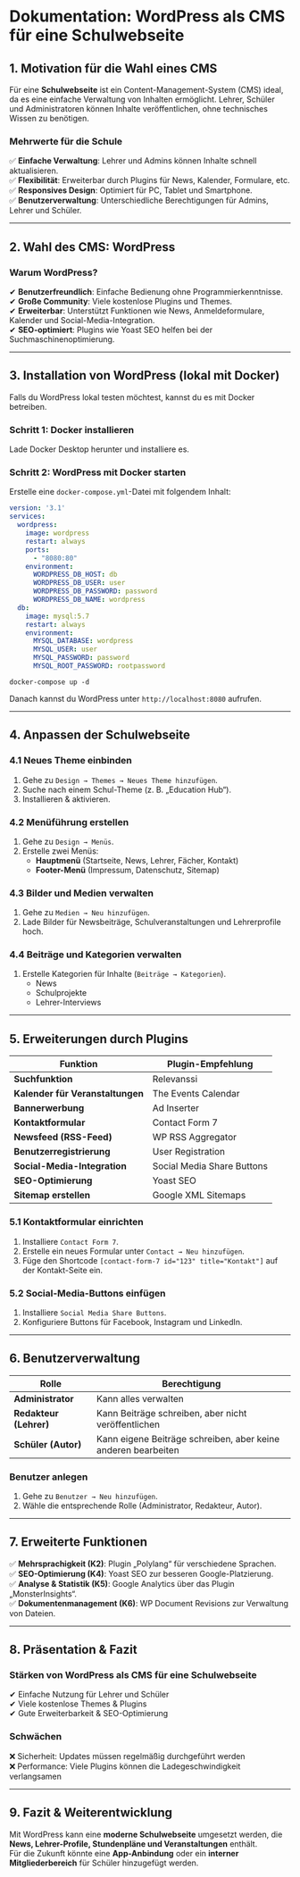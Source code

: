 # **Dokumentation: WordPress als CMS für eine Schulwebseite**

## **1. Motivation für die Wahl eines CMS**

Für eine **Schulwebseite** ist ein Content-Management-System (CMS) ideal, da es eine einfache Verwaltung von Inhalten ermöglicht. Lehrer, Schüler und Administratoren können Inhalte veröffentlichen, ohne technisches Wissen zu benötigen.

### **Mehrwerte für die Schule**

✅ **Einfache Verwaltung**: Lehrer und Admins können Inhalte schnell aktualisieren.  
✅ **Flexibilität**: Erweiterbar durch Plugins für News, Kalender, Formulare, etc.  
✅ **Responsives Design**: Optimiert für PC, Tablet und Smartphone.  
✅ **Benutzerverwaltung**: Unterschiedliche Berechtigungen für Admins, Lehrer und Schüler.

---

## **2. Wahl des CMS: WordPress**

### **Warum WordPress?**

✔ **Benutzerfreundlich**: Einfache Bedienung ohne Programmierkenntnisse.  
✔ **Große Community**: Viele kostenlose Plugins und Themes.  
✔ **Erweiterbar**: Unterstützt Funktionen wie News, Anmeldeformulare, Kalender und Social-Media-Integration.  
✔ **SEO-optimiert**: Plugins wie Yoast SEO helfen bei der Suchmaschinenoptimierung.

---

## **3. Installation von WordPress (lokal mit Docker)**

Falls du WordPress lokal testen möchtest, kannst du es mit Docker betreiben.

### **Schritt 1: Docker installieren**

Lade Docker Desktop herunter und installiere es.

### **Schritt 2: WordPress mit Docker starten**

Erstelle eine `docker-compose.yml`-Datei mit folgendem Inhalt:



```yaml
version: '3.1'
services:
  wordpress:
    image: wordpress
    restart: always
    ports:
      - "8080:80"
    environment:
      WORDPRESS_DB_HOST: db
      WORDPRESS_DB_USER: user
      WORDPRESS_DB_PASSWORD: password
      WORDPRESS_DB_NAME: wordpress
  db:
    image: mysql:5.7
    restart: always
    environment:
      MYSQL_DATABASE: wordpress
      MYSQL_USER: user
      MYSQL_PASSWORD: password
      MYSQL_ROOT_PASSWORD: rootpassword

```

`docker-compose up -d`

Danach kannst du WordPress unter `http://localhost:8080` aufrufen.

---

## **4. Anpassen der Schulwebseite**

### **4.1 Neues Theme einbinden**

1. Gehe zu `Design → Themes → Neues Theme hinzufügen`.
2. Suche nach einem Schul-Theme (z. B. „Education Hub“).
3. Installieren & aktivieren.

### **4.2 Menüführung erstellen**

1. Gehe zu `Design → Menüs`.
2. Erstelle zwei Menüs:
   - **Hauptmenü** (Startseite, News, Lehrer, Fächer, Kontakt)
   - **Footer-Menü** (Impressum, Datenschutz, Sitemap)

### **4.3 Bilder und Medien verwalten**

1. Gehe zu `Medien → Neu hinzufügen`.
2. Lade Bilder für Newsbeiträge, Schulveranstaltungen und Lehrerprofile hoch.

### **4.4 Beiträge und Kategorien verwalten**

1. Erstelle Kategorien für Inhalte (`Beiträge → Kategorien`).
   - News
   - Schulprojekte
   - Lehrer-Interviews

---

## **5. Erweiterungen durch Plugins**

| Funktion                         | Plugin-Empfehlung          |
| -------------------------------- | -------------------------- |
| **Suchfunktion**                 | Relevanssi                 |
| **Kalender für Veranstaltungen** | The Events Calendar        |
| **Bannerwerbung**                | Ad Inserter                |
| **Kontaktformular**              | Contact Form 7             |
| **Newsfeed (RSS-Feed)**          | WP RSS Aggregator          |
| **Benutzerregistrierung**        | User Registration          |
| **Social-Media-Integration**     | Social Media Share Buttons |
| **SEO-Optimierung**              | Yoast SEO                  |
| **Sitemap erstellen**            | Google XML Sitemaps        |

### **5.1 Kontaktformular einrichten**

1. Installiere `Contact Form 7`.
2. Erstelle ein neues Formular unter `Contact → Neu hinzufügen`.
3. Füge den Shortcode `[contact-form-7 id="123" title="Kontakt"]` auf der Kontakt-Seite ein.

### **5.2 Social-Media-Buttons einfügen**

1. Installiere `Social Media Share Buttons`.
2. Konfiguriere Buttons für Facebook, Instagram und LinkedIn.

---

## **6. Benutzerverwaltung**

| Rolle                  | Berechtigung                                                  |
| ---------------------- | ------------------------------------------------------------- |
| **Administrator**      | Kann alles verwalten                                          |
| **Redakteur (Lehrer)** | Kann Beiträge schreiben, aber nicht veröffentlichen           |
| **Schüler (Autor)**    | Kann eigene Beiträge schreiben, aber keine anderen bearbeiten |

### **Benutzer anlegen**

1. Gehe zu `Benutzer → Neu hinzufügen`.
2. Wähle die entsprechende Rolle (Administrator, Redakteur, Autor).

---

## **7. Erweiterte Funktionen**

✅ **Mehrsprachigkeit (K2)**: Plugin „Polylang“ für verschiedene Sprachen.  
✅ **SEO-Optimierung (K4)**: Yoast SEO zur besseren Google-Platzierung.  
✅ **Analyse & Statistik (K5)**: Google Analytics über das Plugin „MonsterInsights“.  
✅ **Dokumentenmanagement (K6)**: WP Document Revisions zur Verwaltung von Dateien.

---

## **8. Präsentation & Fazit**

### **Stärken von WordPress als CMS für eine Schulwebseite**

✔ Einfache Nutzung für Lehrer und Schüler  
✔ Viele kostenlose Themes & Plugins  
✔ Gute Erweiterbarkeit & SEO-Optimierung

### **Schwächen**

❌ Sicherheit: Updates müssen regelmäßig durchgeführt werden  
❌ Performance: Viele Plugins können die Ladegeschwindigkeit verlangsamen

---

## **9. Fazit & Weiterentwicklung**

Mit WordPress kann eine **moderne Schulwebseite** umgesetzt werden, die **News, Lehrer-Profile, Stundenpläne und Veranstaltungen** enthält.  
Für die Zukunft könnte eine **App-Anbindung** oder ein **interner Mitgliederbereich** für Schüler hinzugefügt werden.
